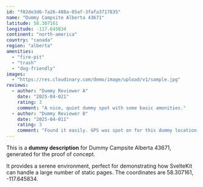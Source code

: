 ```yaml
---
id: "f02de3d6-7a26-488a-85af-3fafa3717835"
name: "Dummy Campsite Alberta 43671"
latitude: 58.307161
longitude: -117.645834
continent: "north-america"
country: "canada"
region: "alberta"
amenities:
  - "fire-pit"
  - "trash"
  - "dog-friendly"
images:
  - "https://res.cloudinary.com/demo/image/upload/v1/sample.jpg"
reviews:
  - author: "Dummy Reviewer A"
    date: "2025-04-021"
    rating: 3
    comment: "A nice, quiet dummy spot with some basic amenities."
  - author: "Dummy Reviewer B"
    date: "2025-04-011"
    rating: 3
    comment: "Found it easily. GPS was spot on for this dummy location."
---
```


This is a **dummy description** for Dummy Campsite Alberta 43671, generated for the proof of concept.

It provides a serene environment, perfect for demonstrating how SvelteKit can handle a large number of static pages. The coordinates are 58.307161, -117.645834.
